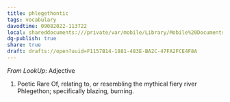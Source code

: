 ```yaml
---
title: phlegethontic
tags: vocabulary
davodtime: 09082022-113722
local: shareddocuments:///private/var/mobile/Library/Mobile%20Documents/iCloud~md~obsidian/Documents/OBSHIDDIAN/drafts/F1157B14-1881-483E-BA2C-47FA2FCE4F8A.md
dg-publish: true
share: true
draft: drafts://open?uuid=F1157B14-1881-483E-BA2C-47FA2FCE4F8A
---
```



*From LookUp*:
Adjective
1.	Poetic Rare Of, relating to, or resembling the mythical fiery river Phlegethon; specifically blazing, burning.
